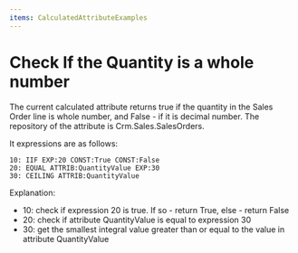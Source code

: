 ```yaml
---
items: CalculatedAttributeExamples
---
```


# Check If the Quantity is a whole number

The current calculated attribute returns true if the quantity in the Sales Order line is whole number, and False - if it is  decimal number. The repository of the attribute is  Crm.Sales.SalesOrders.

It expressions are as follows:

```
10: IIF EXP:20 CONST:True CONST:False
20: EQUAL ATTRIB:QuantityValue EXP:30 
30: CEILING ATTRIB:QuantityValue
```



Explanation:

- 10: check if expression 20 is true. If so - return True, else - return False
- 20: check if attribute QuantityValue is equal to expression 30
- 30: get the smallest integral value greater than or equal to the value in attribute QuantityValue

